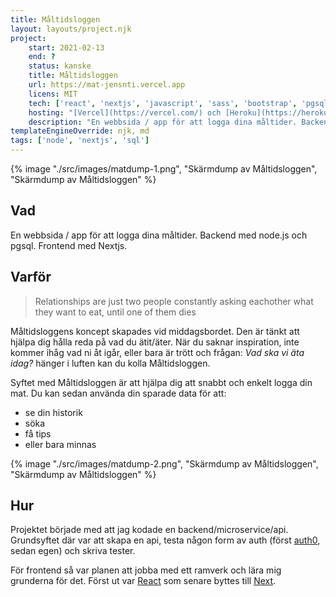 ```yaml
---
title: Måltidsloggen
layout: layouts/project.njk
project:
    start: 2021-02-13
    end: ?
    status: kanske
    title: Måltidsloggen
    url: https://mat-jensnti.vercel.app
    licens: MIT
    tech: ['react', 'nextjs', 'javascript', 'sass', 'bootstrap', 'pgsql', 'node', 'heroku']
    hosting: "[Vercel](https://vercel.com/) och [Heroku](https://heroku.com/)"
    description: "En webbsida / app för att logga dina måltider. Backend: node.js och pgsql. Frontend: Nextjs."
templateEngineOverride: njk, md
tags: ['node', 'nextjs', 'sql']
---
```


{% image "./src/images/matdump-1.png", "Skärmdump av Måltidsloggen",  "Skärmdump av Måltidsloggen" %}

## Vad

En webbsida / app för att logga dina måltider. Backend med node.js och pgsql. Frontend med Nextjs.

## Varför

> Relationships are just two people constantly asking eachother what they want to eat, until one of them dies

Måltidsloggens koncept skapades vid middagsbordet. Den är tänkt att hjälpa dig hålla reda på vad du ätit/äter. När du saknar inspiration, inte kommer ihåg vad ni åt igår, eller bara är trött och frågan: *Vad ska vi äta idag?* hänger i luften kan du kolla Måltidsloggen. 


Syftet med Måltidsloggen är att hjälpa dig att snabbt och enkelt logga din mat.
Du kan sedan använda din sparade data för att:
* se din historik
* söka
* få tips
* eller bara minnas

{% image "./src/images/matdump-2.png", "Skärmdump av Måltidsloggen",  "Skärmdump av Måltidsloggen" %}
## Hur

Projektet började med att jag kodade en backend/microservice/api. Grundsyftet där var att skapa en api, testa någon form av auth (först [auth0](https://auth0.com/), sedan egen) och skriva tester.

För frontend så var planen att jobba med ett ramverk och lära mig grunderna för det. Först ut var [React](https://reactjs.org/) som senare byttes till [Next](https://nextjs.org/).